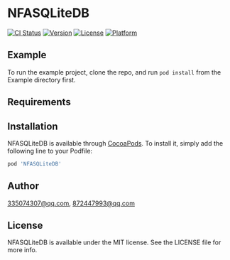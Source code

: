 # NFASQLiteDB

[![CI Status](https://img.shields.io/travis/335074307@qq.com/NFASQLiteDB.svg?style=flat)](https://travis-ci.org/335074307@qq.com/NFASQLiteDB)
[![Version](https://img.shields.io/cocoapods/v/NFASQLiteDB.svg?style=flat)](https://cocoapods.org/pods/NFASQLiteDB)
[![License](https://img.shields.io/cocoapods/l/NFASQLiteDB.svg?style=flat)](https://cocoapods.org/pods/NFASQLiteDB)
[![Platform](https://img.shields.io/cocoapods/p/NFASQLiteDB.svg?style=flat)](https://cocoapods.org/pods/NFASQLiteDB)

## Example

To run the example project, clone the repo, and run `pod install` from the Example directory first.

## Requirements

## Installation

NFASQLiteDB is available through [CocoaPods](https://cocoapods.org). To install
it, simply add the following line to your Podfile:

```ruby
pod 'NFASQLiteDB'
```

## Author

335074307@qq.com, 872447993@qq.com

## License

NFASQLiteDB is available under the MIT license. See the LICENSE file for more info.
